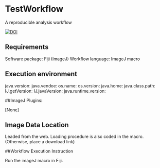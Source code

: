 # TestWorkflow
 A reproducible analysis workflow
 
[![DOI](https://zenodo.org/badge/213928786.svg)](https://zenodo.org/badge/latestdoi/213928786)

## Requirements

Software package: Fiji (ImageJ)
Workflow language: ImageJ macro

## Execution environment

java.version:
java.vendoe:
os.name:
os.version:
java.home:
java.class.path:
IJ.getVersion:
IJ.javaVersion:
java.runtime.version:

##ImageJ Plugins:

[None]

## Image Data Location

Leaded from the web. Loading procedure is also coded in the macro.
(Otherwise, place a download link)

##Workflow Execution Instruction

Run the imageJ macro in Fiji.
